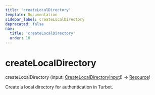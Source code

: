 ```yaml
---
title: 'createLocalDirectory'
template: Documentation
sidebar_label: createLocalDirectory
deprecated: false
nav:
  title: 'createLocalDirectory'
  order: 10
---
```


# createLocalDirectory

<div className="pb-4 font-roboto-slab text-lg"><span className="font-bold">createLocalDirectory</span> <span style={{'fontWeight':400,'fontSize':'0.85em'}}>(input: <a href="/guardrails/docs/reference/graphql/input/CreateLocalDirectoryInput">CreateLocalDirectoryInput</a>!) &rarr; <a href="/guardrails/docs/reference/graphql/object/Resource">Resource</a>!</span>
</div>



Create a local directory for authentication in Turbot.